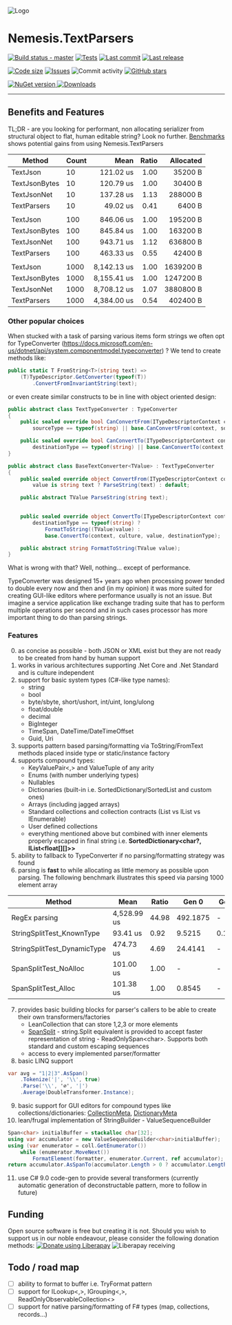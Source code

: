 ![Logo](http://icons.iconarchive.com/icons/iconka/cat-commerce/64/review-icon.png) 
# Nemesis.TextParsers

[![Build status - master](https://img.shields.io/appveyor/ci/Nemesis/nemesis-textparsers?style=flat-square)](https://ci.appveyor.com/project/Nemesis/nemesis-textparsers/branch/master)
[![Tests](https://img.shields.io/appveyor/tests/Nemesis/nemesis-textparsers?compact_message&style=flat-square)](https://ci.appveyor.com/project/Nemesis/nemesis-textparsers/build/tests)
[![Last commit](https://img.shields.io/github/last-commit/nemesissoft/Nemesis.TextParsers?style=flat-square)](https://github.com/nemesissoft/Nemesis.TextParsers)
[![Last release](https://img.shields.io/github/release-date/nemesissoft/Nemesis.TextParsers?style=flat-square)](https://ci.appveyor.com/project/Nemesis/nemesis-textparsers/build/artifacts)

[![Code size](https://img.shields.io/github/languages/code-size/nemesissoft/Nemesis.TextParsers.svg?style=flat-square)](https://github.com/nemesissoft/Nemesis.TextParsers)
[![Issues](https://img.shields.io/github/issues/nemesissoft/Nemesis.TextParsers.svg?style=flat-square)](https://github.com/nemesissoft/Nemesis.TextParsers/issues)
![Commit activity](https://img.shields.io/github/commit-activity/y/nemesissoft/Nemesis.TextParsers.svg?style=flat-square)
[![GitHub stars](https://img.shields.io/github/stars/nemesissoft/Nemesis.TextParsers?style=flat-square)](https://github.com/nemesissoft/Nemesis.TextParsers/stargazers)


[
 ![NuGet version](https://img.shields.io/nuget/v/Nemesis.TextParsers.svg?style=flat-square)
 ![Downloads](https://img.shields.io/nuget/dt/Nemesis.TextParsers.svg?style=flat-square)
](https://www.nuget.org/packages/Nemesis.TextParsers/)
***

## Benefits and Features
TL;DR - are you looking for performant, non allocating serializer from structural object to flat, human editable string? Look no further. [Benchmarks](Benchmarks/ParserBench.cs) shows potential gains from using Nemesis.TextParsers


|        Method | Count |        Mean | Ratio | Allocated |
|-------------- |------ |------------:|------:|----------:|
|      TextJson |    10 |   121.02 us |  1.00 |   35200 B |
| TextJsonBytes |    10 |   120.79 us |  1.00 |   30400 B |
|   TextJsonNet |    10 |   137.28 us |  1.13 |  288000 B |
|   TextParsers |    10 |    49.02 us |  0.41 |    6400 B |
|               |       |             |       |           |
|      TextJson |   100 |   846.06 us |  1.00 |  195200 B |
| TextJsonBytes |   100 |   845.84 us |  1.00 |  163200 B |
|   TextJsonNet |   100 |   943.71 us |  1.12 |  636800 B |
|   TextParsers |   100 |   463.33 us |  0.55 |   42400 B |
|               |       |             |       |           |
|      TextJson |  1000 | 8,142.13 us |  1.00 | 1639200 B |
| TextJsonBytes |  1000 | 8,155.41 us |  1.00 | 1247200 B |
|   TextJsonNet |  1000 | 8,708.12 us |  1.07 | 3880800 B |
|   TextParsers |  1000 | 4,384.00 us |  0.54 |  402400 B |

### Other popular choices

When stucked with a task of parsing various items form strings we often opt for TypeConverter (https://docs.microsoft.com/en-us/dotnet/api/system.componentmodel.typeconverter) ? We tend to create methods like:
```csharp
public static T FromString<T>(string text) =>
    (T)TypeDescriptor.GetConverter(typeof(T))
        .ConvertFromInvariantString(text);
```

or even create similar constructs to be in line with object oriented design:

```csharp
public abstract class TextTypeConverter : TypeConverter
{
    public sealed override bool CanConvertFrom(ITypeDescriptorContext context, Type sourceType) =>
        sourceType == typeof(string) || base.CanConvertFrom(context, sourceType);

    public sealed override bool CanConvertTo(ITypeDescriptorContext context, Type destinationType) =>
        destinationType == typeof(string) || base.CanConvertTo(context, destinationType);
}

public abstract class BaseTextConverter<TValue> : TextTypeConverter
{
    public sealed override object ConvertFrom(ITypeDescriptorContext context, CultureInfo culture, object value) =>
        value is string text ? ParseString(text) : default;

    public abstract TValue ParseString(string text);
    

    public sealed override object ConvertTo(ITypeDescriptorContext context, CultureInfo culture, object value, Type destinationType) =>
        destinationType == typeof(string) ?
            FormatToString((TValue)value) :
            base.ConvertTo(context, culture, value, destinationType);

    public abstract string FormatToString(TValue value);
}
```

What is wrong with that? Well, nothing... except of performance. 

TypeConverter was designed 15+ years ago when processing power tended to double every now and then and (in my opinion) it was more suited for creating GUI-like editors where performance usually is not an issue. 
But imagine a service application like exchange trading suite that has to perform multiple operations per second and in such cases processor has more important thing to do than parsing strings. 

### Features
0. as concise as possible - both JSON or XML exist but they are not ready to be created from hand by human support
1. works in various architectures supporting .Net Core and .Net Standard and is culture independent 
2. support for basic system types (C#-like type names):
   * string
   * bool
   * byte/sbyte, short/ushort, int/uint, long/ulong
   * float/double
   * decimal
   * BigInteger
   * TimeSpan, DateTime/DateTimeOffset
   * Guid, Uri
3. supports pattern based parsing/formatting via ToString/FromText methods placed inside type or static/instance factory 
4. supports compound types:
   * KeyValuePair<,> and ValueTuple of any arity 
   * Enums (with number underlying types)
   * Nullables
   * Dictionaries (built-in i.e. SortedDictionary/SortedList and custom ones)
   * Arrays (including jagged arrays)
   * Standard collections and collection contracts (List vs IList vs IEnumerable) 
   * User defined collections 
   * everything mentioned above but combined with inner elements properly escaped in final string i.e. **SortedDictionary&lt;char?, IList&lt;float[][]&gt;&gt;**
5. ability to fallback to TypeConverter if no parsing/formatting strategy was found 
6. parsing is **fast** to while allocating as little memory as possible upon parsing. The following benchmark illustrates this speed via parsing 1000 element array 

|                     Method |        Mean | Ratio |    Gen 0 |  Gen 1 | Allocated | Remarks |
|--------------------------- |-------------|-------|----------|--------|-----------|-----------|
|              RegEx parsing | 4,528.99 us | 44.98 | 492.1875 |      - | 2089896 B | Regular expression with escaping support |
|  StringSplitTest_KnownType |    93.41 us |  0.92 |   9.5215 | 0.1221 |   40032 B | string.Split(..).Select(text=>int.Parse(text)) |
|StringSplitTest_DynamicType |   474.73 us |  4.69 |  24.4141 |      - |  104032 B | string.Split + TypeDescriptor.GetConverter |
|      SpanSplitTest_NoAlloc |   101.00 us |  1.00 |        - |      - |         - | "1\|2\|3".AsSpan().Tokenize() |
|        SpanSplitTest_Alloc |   101.38 us |  1.00 |   0.8545 |      - |    4024 B | "1\|2\|3".AsSpan().Tokenize();   var array = new int[1000];|

7. provides basic building blocks for parser's callers to be able to create their own transformers/factories 
    * LeanCollection that can store 1,2,3 or more elements 
    * [SpanSplit](Nemesis.TextParsers/SpanSplit.cs) - string.Split equivalent is provided to accept faster representation of string - ReadOnlySpan&lt;char&gt;. Supports both standard and custom escaping sequences
    * access to every implemented parser/formatter
8. basic LINQ support 
```csharp
var avg = "1|2|3".AsSpan()
    .Tokenize('|', '\\', true)
    .Parse('\\', '∅', '|')
    .Average(DoubleTransformer.Instance);
```
9. basic support for GUI editors for compound types like collections/dictionaries: [CollectionMeta](Nemesis.TextParsers/Utils/CollectionMeta.cs), [DictionaryMeta](Nemesis.TextParsers/Utils/DictionaryMeta.cs)
10. lean/frugal implementation of StringBuilder - ValueSequenceBuilder
```csharp
Span<char> initialBuffer = stackalloc char[32];
using var accumulator = new ValueSequenceBuilder<char>initialBuffer);
using (var enumerator = coll.GetEnumerator())
    while (enumerator.MoveNext())
        FormatElement(formatter, enumerator.Current, ref accumulator);
return accumulator.AsSpanTo(accumulator.Length > 0 ? accumulator.Length - 1 : 0).ToString();
```
11. use C# 9.0 code-gen to provide several transformers (currently automatic generation of deconstructable pattern, more to follow in future)


## Funding
Open source software is free but creating it is not. Should you wish to support us in our noble endeavour, please consider the following donation methods:
[![Donate using Liberapay](https://liberapay.com/assets/widgets/donate.svg)](https://liberapay.com/Michal.Brylka/donate) ![Liberapay receiving](https://img.shields.io/liberapay/receives/Michal.Brylka?color=blue&style=flat-square)


## Todo / road map
- [ ] ability to format to buffer i.e. TryFormat pattern
- [ ] support for ILookup<,>, IGrouping<,>, ReadOnlyObservableCollection<>
- [ ] support for native parsing/formatting of F# types (map, collections, records...)
